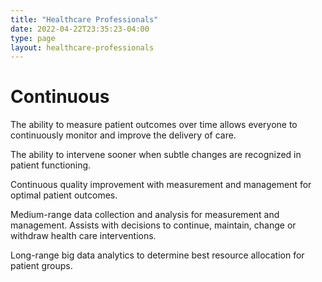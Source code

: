 ```yaml
---
title: "Healthcare Professionals"
date: 2022-04-22T23:35:23-04:00
type: page
layout: healthcare-professionals
---
```


# Continuous

The ability to measure patient outcomes over time allows everyone to continuously
monitor and improve the delivery of care.

The ability to intervene sooner when subtle changes are recognized in patient
functioning.

Continuous quality improvement with measurement and management for optimal patient outcomes.

Medium-range data collection and analysis for measurement and management.
Assists with decisions to continue, maintain, change or withdraw health care interventions.

Long-range big data analytics to determine best resource allocation for patient groups.

